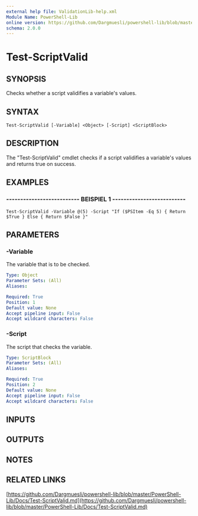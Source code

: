 ```yaml
---
external help file: ValidationLib-help.xml
Module Name: PowerShell-Lib
online version: https://github.com/Dargmuesli/powershell-lib/blob/master/PowerShell-Lib/Docs/Test-ScriptValid.md
schema: 2.0.0
---
```


# Test-ScriptValid

## SYNOPSIS
Checks whether a script validifies a variable's values.

## SYNTAX

```
Test-ScriptValid [-Variable] <Object> [-Script] <ScriptBlock>
```

## DESCRIPTION
The "Test-ScriptValid" cmdlet checks if a script validifies a variable's values and returns true on success.

## EXAMPLES

### -------------------------- BEISPIEL 1 --------------------------
```
Test-ScriptValid -Variable @(5) -Script "If ($PSItem -Eq 5) { Return $True } Else { Return $False }"
```

## PARAMETERS

### -Variable
The variable that is to be checked.

```yaml
Type: Object
Parameter Sets: (All)
Aliases: 

Required: True
Position: 1
Default value: None
Accept pipeline input: False
Accept wildcard characters: False
```

### -Script
The script that checks the variable.

```yaml
Type: ScriptBlock
Parameter Sets: (All)
Aliases: 

Required: True
Position: 2
Default value: None
Accept pipeline input: False
Accept wildcard characters: False
```

## INPUTS

## OUTPUTS

## NOTES

## RELATED LINKS

[https://github.com/Dargmuesli/powershell-lib/blob/master/PowerShell-Lib/Docs/Test-ScriptValid.md](https://github.com/Dargmuesli/powershell-lib/blob/master/PowerShell-Lib/Docs/Test-ScriptValid.md)

